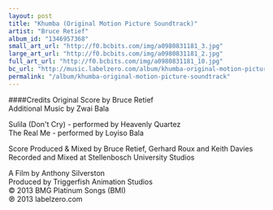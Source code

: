 ```yaml
---
layout: post
title: "Khumba (Original Motion Picture Soundtrack)"
artist: "Bruce Retief"
album_id: "1346957368"
small_art_url: "http://f0.bcbits.com/img/a0980831181_3.jpg"
large_art_url: "http://f0.bcbits.com/img/a0980831181_2.jpg"
full_art_url: "http://f0.bcbits.com/img/a0980831181_10.jpg"
bc_url: "http://music.labelzero.com/album/khumba-original-motion-picture-soundtrack?pk=170"
permalink: "/album/khumba-original-motion-picture-soundtrack"
---
```

####Credits
Original Score by Bruce Retief  
Additional Music by Zwai Bala  
  
Sulila (Don't Cry) - performed by Heavenly Quartez  
The Real Me - performed by Loyiso Bala  
  
Score Produced & Mixed by Bruce Retief, Gerhard Roux and Keith Davies   
Recorded and Mixed at Stellenbosch University Studios  
  
A Film by Anthony Silverston  
Produced by Triggerfish Animation Studios  
© 2013 BMG Platinum Songs (BMI)  
℗ 2013 labelzero.com

